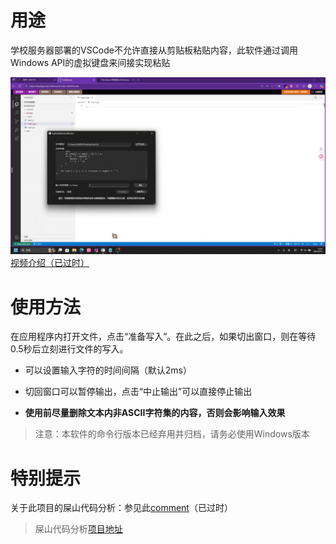# 用途
学校服务器部署的VSCode不允许直接从剪贴板粘贴内容，此软件通过调用Windows API的虚拟键盘来间接实现粘贴

![使用示例](intro.gif "使用示例")
[视频介绍（已过时）](https://www.bilibili.com/video/BV1goYwzZEN3)

# 使用方法

在应用程序内打开文件，点击“准备写入”。在此之后，如果切出窗口，则在等待0.5秒后立刻进行文件的写入。

- 可以设置输入字符的时间间隔（默认2ms）

- 切回窗口可以暂停输出，点击“中止输出”可以直接停止输出

- **使用前尽量删除文本内非ASCII字符集的内容，否则会影响输入效果**

>注意：本软件的命令行版本已经弃用并归档，请务必使用Windows版本

# 特别提示
关于此项目的屎山代码分析：参见此[comment](https://github.com/Done-0/fuck-u-code/issues/2#issuecomment-3271347973)（已过时）

>屎山代码分析[项目地址](https://github.com/Done-0/fuck-u-code)
